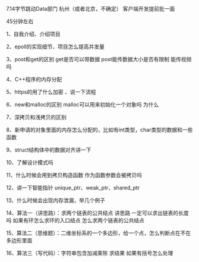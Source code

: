 7.14字节跳动Data部门  杭州（或者北京，不确定）  客户端开发提前批一面

45分钟左右

1、自我介绍、介绍项目 

2、epoll的实现细节、项目怎么提高并发量

3、post和get的区别 get是否可以带数据 post能传数据大小是否有限制 能传视频吗

4、C++程序的内存分配

5、https的用了什么加密 、说一下流程 

6、new和malloc的区别 malloc可以用来初始化一个对象吗 为什么

7、深拷贝和浅拷贝的区别

8、新申请的对象里面的内存怎么分配的，比如有int类型，char类型的数据和一些函数

9、struct结构体中的数据对齐讲一下

10、了解设计模式吗 

11、什么时候会用到拷贝构造函数 作为函数参数会被拷贝吗

12、讲一下智能指针  unique_ptr、weak_ptr、shared_ptr

13、什么时候会出现内存泄漏，举几个例子

14、算法一（讲思路）：求两个链表的公共结点 讲思路  一定可以求出链表的长度吗 如果有环怎么求环的入口结点 怎么求两个链表的公共结点
                   
15、算法二（思维题）：二维坐标系的一个多边形，给一个点，怎么判断点在不在多边形里面
    
16、算法三（写代码）：字符串包含加减乘除 求结果 如果有括号怎么处理

